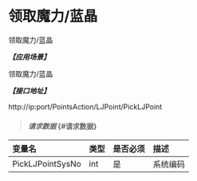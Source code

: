 # 领取魔力/蓝晶

领取魔力/蓝晶

_**【应用场景】**_

领取魔力/蓝晶

_**【接口地址】**_

http://ip:port/PointsAction/LJPoint/PickLJPoint

> #### _请求数据_ {#请求数据}

| 变量名 | 类型 | 是否必须 | 描述 |
| :--- | :--- | :--- | :--- |
| PickLJPointSysNo| int| 是 | 系统编码|






